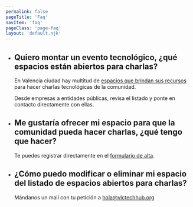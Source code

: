 ```yaml
---
permalink: false
pageTitle: 'Faq'
navItem: 'faq'
pageClass: 'page-faq'
layout: 'default.njk'
---
```


- ## Quiero montar un evento tecnológico, ¿qué espacios están abiertos para charlas?

  En Valencia ciudad hay multitud de [espacios que brindan sus recursos](https://docs.google.com/spreadsheets/d/1F0tnHiP9lrEfdZowLq-Uqe90HWUQDoRI3TZzVx-1lOA/edit#gid=74566976) para hacer charlas tecnológicas de la comunidad.

  Desde empresas a entidades públicas, revisa el listado y ponte en contacto directamente con ellas.

- ## Me gustaría ofrecer mi espacio para que la comunidad pueda hacer charlas, ¿qué tengo que hacer?

  Te puedes registrar directamente en el [formulario de alta](https://docs.google.com/forms/d/e/1FAIpQLSeo4hh0CY99fzC2eDJNg7c8CvNBeijQ5LhzNCyNqUjnh7Yauw/viewform).

- ## ¿Cómo puedo modificar o eliminar mi espacio del listado de espacios abiertos para charlas?

  Mándanos un mail con tu petición a hola@vlctechhub.org
